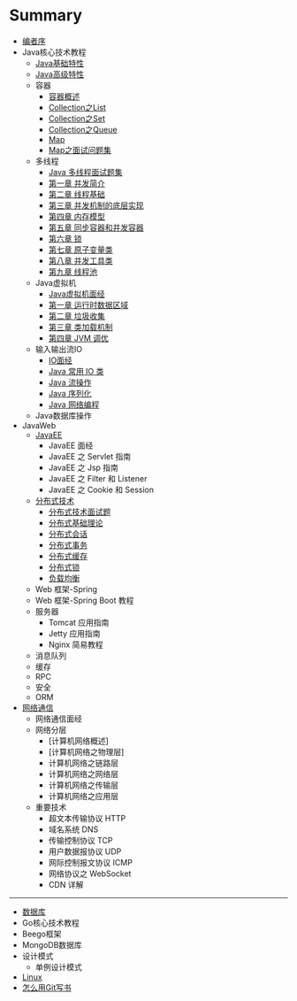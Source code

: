 # Summary

* [编者序](README.md)
* Java核心技术教程
    * [Java基础特性](javacore/basics.md)
    * [Java高级特性](javacore/advanced.md)
    * 容器
        * [容器概述](javacore/container/container.md)
        * [Collection之List](javacore/container/container-list.md)
        * [Collection之Set](javacore/container/container-set.md)
        * [Collection之Queue](javacore/container/container-queue.md)
        * [Map](javacore/container/container-map.md)
        * [Map之面试问题集](javacore/container/container-map2.md)
    * 多线程
        * [Java 多线程面试题集](javacore/concurrent/Java多线程面试题集.md)
        * [第一章 并发简介](javacore/concurrent/并发简介.md)
        * [第二章 线程基础](javacore/concurrent/线程基础.md)
        * [第三章 并发机制的底层实现](javacore/concurrent/并发机制的底层实现.md)
        * [第四章 内存模型](javacore/concurrent/内存模型.md)
        * [第五章 同步容器和并发容器](javacore/concurrent/同步容器和并发容器.md)
        * [第六章 锁](javacore/concurrent/锁.md)
        * [第七章 原子变量类](javacore/concurrent/原子变量类.md)
        * [第八章 并发工具类](javacore/concurrent/并发工具类.md)
        * [第九章 线程池](javacore/concurrent/线程池.md)
    * Java虚拟机
        * [Java虚拟机面经](javacore/jvm/jvm-interview.md)
        * [第一章 运行时数据区域](javacore/jvm/jvm-memory.md)
        * [第二章 垃圾收集](javacore/jvm/jvm-gc.md)
        * [第三章 类加载机制](javacore/jvm/jvm-class-loader.md)
        * [第四章 JVM 调优](javacore/jvm/jvm-performance.md)
    * 输入输出流IO
        * [IO面经](javacore/io/io.md)
        * [Java 常用 IO 类](javacore/io/Java常用IO类.md)
        * [Java 流操作](javacore/io/Java流操作.md)
        * [Java 序列化](javacore/io/Java序列化.md)
        * [Java 网络编程](javacore/io/Java网络编程.md)
    * Java数据库操作
* JavaWeb
    * [JavaEE](javaweb/javaee.md)
        * JavaEE 面经
        * JavaEE 之 Servlet 指南
        * JavaEE 之 Jsp 指南
        * JavaEE 之 Filter 和 Listener
        * JavaEE 之 Cookie 和 Session
    * [分布式技术](javaweb/distributed/distributed.md)
        * [分布式技术面试题](javaweb/distributed/distributed.md)
        * [分布式基础理论](javaweb/distributed/distributed.md)
        * [分布式会话](javaweb/distributed/distributed.md)
        * [分布式事务](javaweb/distributed/distributed.md)
        * [分布式缓存](javaweb/distributed/distributed.md)
        * [分布式锁](javaweb/distributed/distributed.md)
        * [负载均衡](javaweb/distributed/distributed.md)
    * Web 框架-Spring
    * Web 框架-Spring Boot 教程
    * 服务器
        * Tomcat 应用指南
        * Jetty 应用指南
        * Nginx 简易教程
    * 消息队列
    * 缓存
    * RPC
    * 安全
    * ORM
* [网络通信](javaweb/network-interview.md)
    * 网络通信面经
    * 网络分层
        * [计算机网络概述]
        * [计算机网络之物理层]
        * 计算机网络之链路层
        * 计算机网络之网络层
        * 计算机网络之传输层
        * 计算机网络之应用层
    * 重要技术
        * 超文本传输协议 HTTP
        * 域名系统 DNS
        * 传输控制协议 TCP
        * 用户数据报协议 UDP
        * 网际控制报文协议 ICMP
        * 网络协议之 WebSocket
        * CDN 详解

-----
* [数据库](database/database.md)
* Go核心技术教程
* Beego框架
* MongoDB数据库
* 设计模式
    * 单例设计模式
* [Linux](linux/linux.md)
* [怎么用Git写书](怎么用Git写书.md)

